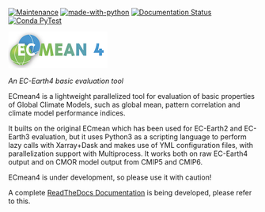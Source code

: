 [![Maintenance](https://img.shields.io/badge/Maintained%3F-yes-green.svg)](https://github.com/oloapinivad/ECmean4/graphs/commit-activity)
[![made-with-python](https://img.shields.io/badge/Made%20with-Python-1f425f.svg)](https://www.python.org/)
[![Documentation Status](https://readthedocs.org/projects/ecmean4/badge/?version=latest)](https://ecmean4.readthedocs.io/en/latest/?badge=latest)
[![Conda PyTest](https://github.com/oloapinivad/ECmean4/actions/workflows/condatest.yml/badge.svg)](https://github.com/oloapinivad/ECmean4/actions/workflows/condatest.yml)

![ECmean4](docs/ecmean4_smallest.png)

*An EC-Earth4 basic evaluation tool*

ECmean4 is a lightweight parallelized tool for evaluation of basic properties of Global Climate Models, such as global mean, pattern correlation and climate model performance indices.

It builts on the original ECmean which has been used for EC-Earth2 and EC-Earth3 evaluation, but it uses Python3 as a scripting language to perform lazy calls with Xarray+Dask and makes use of YML configuration files, with parallelization support with Multiprocess. 
It works both on raw EC-Earth4 output and on CMOR model output from CMIP5 and CMIP6.

ECmean4 is under development, so please use it with caution!

A complete [ReadTheDocs Documentation](https://ecmean4.readthedocs.io/en/latest/index.html) is being developed, please refer to this.
